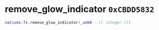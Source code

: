 # remove_glow_indicator `0xCBDD5832`

```lua
natives.fx.remove_glow_indicator(_unk0 --[[ integer ]])
```